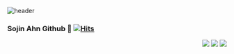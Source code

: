 ![header](https://capsule-render.vercel.app/api?type=Waving&color=8ABBE3&height=100&section=header&text=Sojin%20repository&fontSize=90)


### Sojin Ahn Github 👋 [![Hits](https://hits.seeyoufarm.com/api/count/incr/badge.svg?url=https%3A%2F%2Fgithub.com%2FSojinAhn%2Fhit-counter&count_bg=%23272E58&title_bg=%23555555&icon=&icon_color=%23929FB6&title=hits&edge_flat=false)](https://hits.seeyoufarm.com)

<!--
**SojinAhn/SojinAhn** is a ✨ _special_ ✨ repository because its `README.md` (this file) appears on your GitHub profile.

Here are some ideas to get you started:

- 🔭 I’m currently working on ...
- 🌱 I’m currently learning ...
- 👯 I’m looking to collaborate on ...
- 🤔 I’m looking for help with ...
- 💬 Ask me about ...
- 📫 How to reach me: ...
- 😄 Pronouns: ...
- ⚡ Fun fact: ...
-->
<div align=right>
<img src="https://img.shields.io/badge/Python-3776AB?style=flat-square&logo=Python&logoColor=white"/>  <img src="https://img.shields.io/badge/R-276DC3?style=flat-square&logo=R&logoColor=white"/>  <img src="https://img.shields.io/badge/SQL-4479A1?style=flat-square&logo=MySQL&logoColor=white"/>  
</div>
